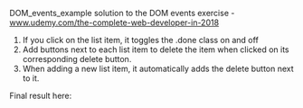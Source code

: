 DOM_events_example
solution to the DOM events exercise - www.udemy.com/the-complete-web-developer-in-2018


1. If you click on the list item, it toggles the .done  class on and off
2. Add buttons next to each list item to delete the item when clicked on its corresponding delete button.
3. When adding a new list item, it automatically adds the delete button next to it.

Final result here: 
